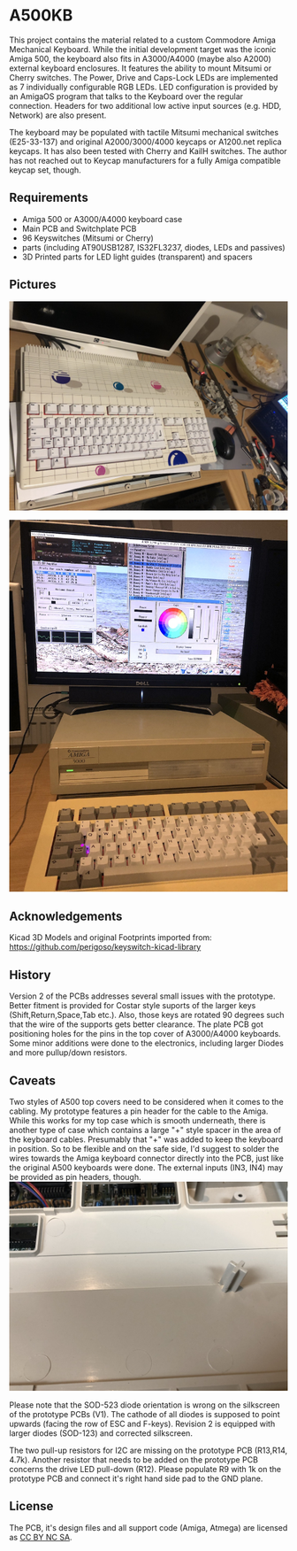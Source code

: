 # A500KB
This project contains the material related to a custom Commodore Amiga Mechanical Keyboard. While the initial development target was the iconic Amiga 500, the keyboard also fits in A3000/A4000 (maybe also A2000) external keyboard enclosures. It features the ability to mount Mitsumi or Cherry switches. The Power, Drive and Caps-Lock LEDs are implemented as 7 individually configurable RGB LEDs. LED configuration is provided by an AmigaOS program that talks to the Keyboard over the regular connection. Headers for two additional low active input sources (e.g. HDD, Network) are also present.

The keyboard may be populated with tactile Mitsumi mechanical switches (E25-33-137) and original A2000/3000/4000 keycaps or A1200.net replica keycaps. It has also been tested with Cherry and KailH switches. The author has not reached out to Keycap manufacturers for a fully Amiga compatible keycap set, though.

## Requirements

- Amiga 500 or A3000/A4000 keyboard case
- Main PCB and Switchplate PCB
- 96 Keyswitches (Mitsumi or Cherry)
- parts (including AT90USB1287, IS32FL3237, diodes, LEDs and passives)
- 3D Printed parts for LED light guides (transparent) and spacers

## Pictures

![front view](https://github.com/HenrykRichter/A500KB/raw/main/Pics/A500KB_Full.JPG)

![A3000](https://github.com/HenrykRichter/A500KB/raw/main/Pics/A3000KB4.JPG)

## Acknowledgements

Kicad 3D Models and original Footprints imported from:
https://github.com/perigoso/keyswitch-kicad-library

## History

Version 2 of the PCBs addresses several small issues with the prototype. Better fitment is provided for Costar style suports of the larger keys (Shift,Return,Space,Tab etc.). Also, those keys are rotated 90 degrees such that the wire of the supports gets better clearance. The plate PCB got positioning holes for the pins in the top cover of A3000/A4000 keyboards.  Some minor additions were done to the electronics, including larger Diodes and more pullup/down resistors. 

## Caveats

Two styles of A500 top covers need to be considered when it comes to the cabling. 
My prototype features a pin header for the cable to the Amiga. 
While this works for my top case which is smooth underneath, there is another type of case which contains a large "+" style spacer in the area of the keyboard cables. Presumably that "+" was added to keep the keyboard in position.
So to be flexible and on the safe side, I'd suggest to solder the wires towards the Amiga keyboard connector directly into the PCB, just like the original A500 keyboards were done. The external inputs (IN3, IN4) may be provided as pin headers, though.
![plus style spacer](https://github.com/HenrykRichter/A500KB/raw/main/Pics/A500KB_A500Case_potential_Problem.JPG)

Please note that the SOD-523 diode orientation is wrong on the silkscreen of the prototype PCBs (V1). The cathode of all diodes is supposed to point upwards (facing the row of ESC and F-keys). Revision 2 is equipped with larger diodes (SOD-123) and corrected silkscreen.

The two pull-up resistors for I2C are missing on the prototype PCB (R13,R14, 4.7k). Another resistor that needs to be added on the prototype PCB concerns the drive LED pull-down (R12). Please populate R9 with 1k on the prototype PCB and connect it's right hand side pad to the GND plane.

## License
The PCB, it's design files and all support code (Amiga, Atmega) are licensed as [CC BY NC SA](https://creativecommons.org/licenses/by-nc-sa/4.0/deed.en).
